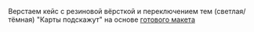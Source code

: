 Верстаем кейс с резиновой вёрсткой и переключением тем (светлая/тёмная) "Карты подскажут" на основе <a href="https://www.figma.com/file/XFnibf2SfG9bhIzOrlUQdN/%235-Карты-подскажут-(Copy)?type=design&node-id=0-1&mode=design&t=7rjcamAOJWaH9ZZw-0" target="_blank">готового макета</a>
